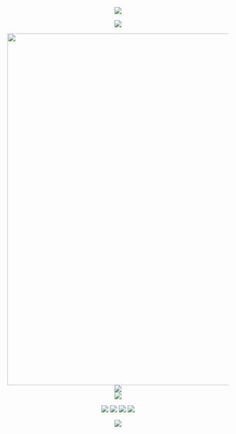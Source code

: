 <p align="center">
<img src="https://capsule-render.vercel.app/api?type=waving&color=timeGradient&height=300&§ion=header&text=Hello%21&fontSize=90&fontAlign=50&fontAlignY=30&desc=I%27m%20wkrs14&descAlign=50&descSize=30&descAlignY=60&animation=twinkling" />
</p>

<p align="center">
<img src="https://readme-typing-svg.demolab.com?font=Orbitron&size=25&pause=1000&center=true&vCenter=true&random=false&width=600&lines=Welcome+to+my+GitHub+profile+page!;Nobody+cares" />
</p>

<p align="center">
<img width="800" src="https://github-readme-activity-graph.vercel.app/graph?username=wkrs15&theme=github-compact&hide_border=true&area=true&custom_title=Contribution%20Graph" />
</br>
<img align="center" src="https://github-readme-stats.vercel.app/api/wakatime?username=wkrs14&theme=transparent&hide_border=true&layout=compact&langs_count=22" />
</br>
<img align="center" src="https://skillicons.dev/icons?i=c,python&theme=light" />
</p>

<p align="center">
<a href="https://github.com/wkrs15"><img src="https://img.shields.io/badge/GitHub-wkrs14-blue?logo=github" /></a>
<a href="https://space.bilibili.com/91444391"><img src="https://img.shields.io/badge/哔哩哔哩-Black233-pink?logo=bilibili" /></a>
<img src="https://img.shields.io/badge/QQ-3483213910-green?logo=tencentqq" />
<img src="https://komarev.com/ghpvc/?username=wkrs14&abbreviated=true" />
</p>

<p align="center">
<img src="https://capsule-render.vercel.app/api?type=waving&color=timeGradient&height=300&&section=footer&text=End&fontSize=90&fontAlign=50&fontAlignY=70&desc=See%20you%20again%21&descAlign=50&descSize=30&descAlignY=40&animation=twinkling" />
</p>
